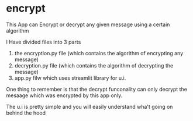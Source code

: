 # encrypt

This App can Encrypt or decrypt any given message using a certain algorithm

I Have divided files into 3 parts 
1. the encryption.py file (which contains the algorithm of encrypting any message)
2. decryption.py file (which contains the algorithm of decrypting the message)
3. app.py filw which uses streamlit library for u.i.

One thing to remember is that the decrypt funconality can only decrypt the mesaage which was encrypted by this app only.

The u.i is pretty simple and you will easily understand wha't going on behind the hood
